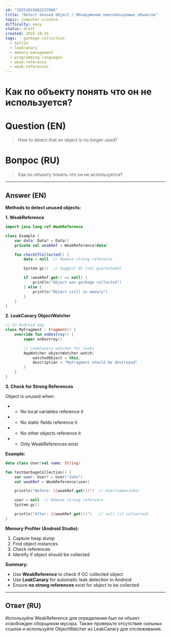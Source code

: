```yaml
---
id: "20251015082237086"
title: "Detect Unused Object / Обнаружение неиспользуемых объектов"
topic: computer-science
difficulty: easy
status: draft
created: 2025-10-15
tags: - garbage-collection
  - kotlin
  - leakcanary
  - memory-management
  - programming-languages
  - weak-reference
  - weak-references
---
```

# Как по объекту понять что он не используется?

# Question (EN)
> How to detect that an object is no longer used?

# Вопрос (RU)
> Как по объекту понять что он не используется?

---

## Answer (EN)

**Methods to detect unused objects:**

**1. WeakReference**

```kotlin
import java.lang.ref.WeakReference

class Example {
    var data: Data? = Data()
    private val weakRef = WeakReference(data)

    fun checkIfCollected() {
        data = null  // Remove strong reference

        System.gc()  // Suggest GC (not guaranteed)

        if (weakRef.get() == null) {
            println("Object was garbage collected")
        } else {
            println("Object still in memory")
        }
    }
}
```

**2. LeakCanary ObjectWatcher**

```kotlin
// In Android app
class MyFragment : Fragment() {
    override fun onDestroy() {
        super.onDestroy()

        // LeakCanary watches for leaks
        AppWatcher.objectWatcher.watch(
            watchedObject = this,
            description = "MyFragment should be destroyed"
        )
    }
}
```

**3. Check for Strong References**

Object is unused when:
- - No local variables reference it
- - No static fields reference it
- - No other objects reference it
- - Only WeakReferences exist

**Example:**

```kotlin
data class User(val name: String)

fun testGarbageCollection() {
    var user: User? = User("John")
    val weakRef = WeakReference(user)

    println("Before: ${weakRef.get()}")  // User(name=John)

    user = null  // Remove strong reference
    System.gc()

    println("After: ${weakRef.get()}")   // null (if collected)
}
```

**Memory Profiler (Android Studio):**

1. Capture heap dump
2. Find object instances
3. Check references
4. Identify if object should be collected

**Summary:**

- Use **WeakReference** to check if GC collected object
- Use **LeakCanary** for automatic leak detection in Android
- Ensure **no strong references** exist for object to be collected

---

## Ответ (RU)

Используйте WeakReference для определения был ли объект освобожден сборщиком мусора. Также проверьте отсутствие сильных ссылок и используйте ObjectWatcher из LeakCanary для отслеживания.

